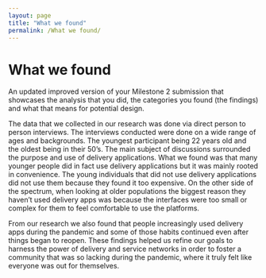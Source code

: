```yaml
---
layout: page
title: "What we found"
permalink: /What we found/
---
```


# What we found
An updated improved version of your Milestone 2 submission that showcases the analysis that you did, the categories you found (the findings) and what that means for potential design.

The data that we collected in our research was done via direct person to person interviews. The interviews conducted were done on a wide range of ages and backgrounds. The youngest participant being 22 years old and the oldest being in their 50’s. The main subject of discussions surrounded the purpose and use of delivery applications. What we found was that many younger people did in fact use delivery applications but it was mainly rooted in convenience. The young individuals that did not use delivery applications did not use them because they found it too expensive. On the other side of the spectrum, when looking at older populations the biggest reason they haven’t used delivery apps was because the interfaces were too small or complex for them to feel comfortable to use the platforms.

From our research we also found that people increasingly used delivery apps during the pandemic and some of those habits continued even after things began to reopen. These findings helped us refine our goals to harness the power of delivery and service networks in order to foster a community that was so lacking during the pandemic, where it truly felt like everyone was out for themselves.
